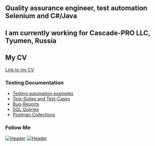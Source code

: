 ## Quality assurance engineer, test automation Selenium and C#/Java 
## I am currently working for Cascade-PRO LLC, Tyumen, Russia 
## My CV
[Link to my CV](https://drive.google.com/)

### Testing Documentation

- [Testing automation examples](https://github.com/antonpimnev/testing)
- [Test-Suites and Test-Cases](https://github.com/antonpimnev/testcases)
- [Bug-Reports](https://github.com/antonpimnev/bugreports)
- [SQL Queries](https://github.com/antonpimnev/sqlqueries)
- [Postman Collections](https://github.com/antonpimnev/postmancollections)

### Follow Me
[![Header](https://img.shields.io/badge/Telegram-090909?style=for-the-badge&logo=telegram&logoColor=31a5db)](https://t.me/antonpimnev)
[![Header](https://img.shields.io/badge/Linkedin-090909?style=for-the-badge&logo=linkedin&logoColor=0073b1)](https://www.linkedin.com/in/anton-pimnev-404/)
